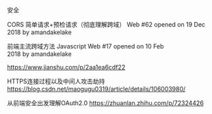 安全

CORS 简单请求+预检请求（彻底理解跨域） Web
#62 opened on 19 Dec 2018 by amandakelake



前端主流跨域方法 Javascript Web
#17 opened on 10 Feb 2018 by amandakelake



https://www.jianshu.com/p/2aa1ea6cdf22


HTTPS连接过程以及中间人攻击劫持
https://blog.csdn.net/maogugu0319/article/details/106003980/


从前端安全出发理解OAuth2.0
https://zhuanlan.zhihu.com/p/72324426
